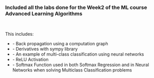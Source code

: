 <h3>Included all the labs done for the Week2 of the ML course Advanced Learning Algorithms</h3>
<br/>

This includes:
<ul>
  <li>- Back propagation using a computation graph</li>
  <li>- Derivatives with sympy library</li>
  <li> - An example of multi-class classification using neural networks</li>
  <li>- ReLU Activation</li>
  <li>- Softmax Function used in both Softmax Regression and in Neural Networks when solving Multiclass Classification problems</li>
</ul>
    
